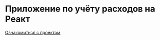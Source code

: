 # Приложение по учёту расходов на Реакт
[Ознакомиться с проектом](https://answer-0885.github.io/costCounter/)

